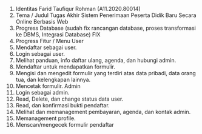 1.	Identitas 
Farid Taufiqur Rohman (A11.2020.80014)
2.	Tema / Judul Tugas Akhir 
Sistem Penerimaan Peserta Didik Baru Secara Online Berbasis Web
3.	Progress Database (sudah fix rancangan database, proses transformasi ke DBMS, Integrasi Database)
FIX
4.	Progress Fitur / Menu
User
1.	Mendaftar sebagai user.
2.	Login sebagai user.
3.	Melihat panduan, info daftar ulang, agenda, dan hubungi admin.
4.	Mendaftar untuk mendapatkan formulir.
5.	Mengisi dan mengedit formulir yang terdiri atas data pribadi, data orang tua, dan kelengkapan lainnya.
6.	Mencetak formulir.
Admin
1.	Login sebagai admin.
2.	Read, Delete, dan change status data user.
3.	Read, dan konfirmasi bukti pendaftar.
4.	Melihat dan memanagement pembayaran, agenda, dan kontak admin.
5.	Memanagement profile.
6.	Menscan/mengecek formulir pendaftar
